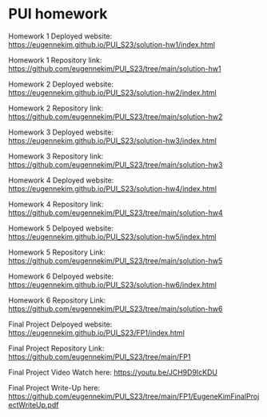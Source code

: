 # PUI homework

Homework 1 Deployed website: https://eugennekim.github.io/PUI_S23/solution-hw1/index.html

Homework 1 Repository link: https://github.com/eugennekim/PUI_S23/tree/main/solution-hw1


Homework 2 Deployed website: https://eugennekim.github.io/PUI_S23/solution-hw2/index.html

Homework 2 Repository link: https://github.com/eugennekim/PUI_S23/tree/main/solution-hw2


Homework 3 Deployed website: https://eugennekim.github.io/PUI_S23/solution-hw3/index.html

Homework 3 Repository link: https://github.com/eugennekim/PUI_S23/tree/main/solution-hw3


Homework 4 Deployed website: https://eugennekim.github.io/PUI_S23/solution-hw4/index.html

Homework 4 Repository link: https://github.com/eugennekim/PUI_S23/tree/main/solution-hw4


Homework 5 Delpoyed website: https://eugennekim.github.io/PUI_S23/solution-hw5/index.html

Homework 5 Repository Link: https://github.com/eugennekim/PUI_S23/tree/main/solution-hw5


Homework 6 Delpoyed website: https://eugennekim.github.io/PUI_S23/solution-hw6/index.html

Homework 6 Repository Link: https://github.com/eugennekim/PUI_S23/tree/main/solution-hw6


Final Project Delpoyed website: https://eugennekim.github.io/PUI_S23/FP1/index.html

Final Project Repository Link: https://github.com/eugennekim/PUI_S23/tree/main/FP1

Final Project Video Watch here: https://youtu.be/JCH9D9IcKDU

Final Project Write-Up here: https://github.com/eugennekim/PUI_S23/tree/main/FP1/EugeneKimFinalProjectWriteUp.pdf

